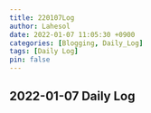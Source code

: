 ```yaml
---
title: 220107Log
author: Lahesol
date: 2022-01-07 11:05:30 +0900
categories: [Blogging, Daily_Log]
tags: [Daily Log]
pin: false
---
```


## 2022-01-07 Daily Log
